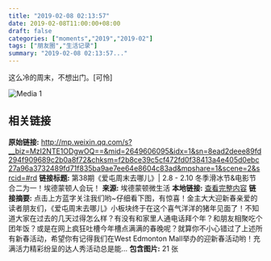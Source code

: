 ```yaml
---
title: "2019-02-08 02:13:57"
date: 2019-02-08T11:00:00+08:00
draft: false
categories: ["moments","2019","2019-02"]
tags: ["朋友圈","生活记录"]
summary: "2019-02-08 02:13:57..."
---
```


这么冷的周末，不想出门。[可怜]

![Media 1](/Moments/photos/2019-02-08/201902080213570.jpg)

## 相关链接

**原始链接:** http://mp.weixin.qq.com/s?__biz=MzI2NTE1ODgwOQ==&mid=2649606095&idx=1&sn=8ead2deee89fd294f909689c2b0a8f72&chksm=f2b8ce39c5cf472fd0f38413a4e405d0ebc27a96a3732489fd71f835ba9ae7ee64e8604c83ad&mpshare=1&scene=2&srcid=#rd
**链接标题:** 第38期《爱屯周末去哪儿》| 2.8 - 2.10 冬季滑冰节&电影节合二为一！埃德蒙顿人会玩！
**来源:** 埃德蒙顿微生活
**本地链接:** [查看完整内容](/link_content/2019/02/2019-02-08-1/link_content/)
**链接摘要:** 点击上方蓝字关注我们哟~仔细看下图，有惊喜！金主大大迎新春亲爱的读者朋友们，《爱屯周末去哪儿》小板块终于在这个喜气洋洋的猪年见面了！不知道大家在过去的几天过得怎么样？有没有和家里人通电话拜个年？和朋友相聚吃个团年饭？或是在网上疯狂吐槽今年槽点满满的春晚呢？就算你不小心错过了上述所有新春活动，希望你有记得我们在West Edmonton Mall举办的迎新春活动哟！充满活力精彩纷呈的达人秀活动总是能...
**包含图片:** 21 张

